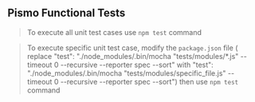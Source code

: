 ## Pismo Functional Tests

> To execute all unit test cases use `npm test` command

> To execute specific unit test case, modify the `package.json` file ( replace "test": "./node_modules/.bin/mocha "tests/modules/*.js" --timeout 0 --recursive --reporter spec --sort" with "test": "./node_modules/.bin/mocha "tests/modules/specific_file.js" --timeout 0 --recursive --reporter spec --sort") then use `npm test` command

